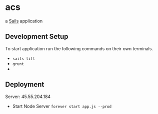 # acs

a [Sails](http://sailsjs.org) application

## Development Setup
To start application run the following commands on their own terminals.
- `sails lift`
- `grunt`
- 
## Deployment
Server: 45.55.204.184

- Start Node Server `forever start app.js --prod`
